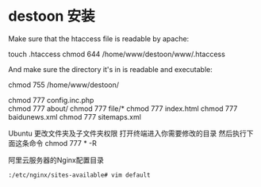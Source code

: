 
# destoon 安装

Make sure that the htaccess file is readable by apache:

touch .htaccess
chmod 644 /home/www/destoon/www/.htaccess 

And make sure the directory it's in is readable and executable:

chmod 755 /home/www/destoon/

chmod 777  config.inc.php	
chmod 777  about/
chmod 777  file/*
chmod 777  index.html
chmod 777  baidunews.xml
chmod 777  sitemaps.xml


Ubuntu 更改文件夹及子文件夹权限 
打开终端进入你需要修改的目录 
然后执行下面这条命令 
chmod 777 * -R 

阿里云服务器的Nginx配置目录
```
:/etc/nginx/sites-available# vim default

```
